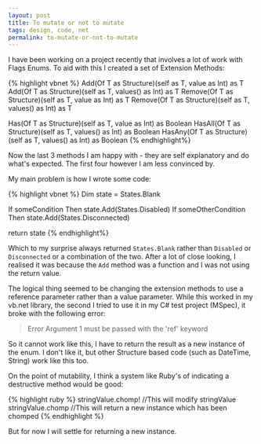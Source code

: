 ```yaml
---
layout: post
title: To mutate or not to mutate
tags: design, code, net
permalink: to-mutate-or-not-to-mutate
---
```


I have been working on a project recently that involves a lot of work with Flags Enums.  To aid with this I created a set of Extension Methods:

{% highlight vbnet %}
Add(Of T as Structure)(self as T, value as Int) as T
Add(Of T as Structure)(self as T, values() as Int) as T
Remove(Of T as Structure)(self as T, value as Int) as T
Remove(Of T as Structure)(self as T, values() as Int) as T

Has(Of T as Structure)(self as T, value as Int) as Boolean
HasAll(Of T as Structure)(self as T, values() as Int) as Boolean
HasAny(Of T as Structure)(self as T, values() as Int) as Boolean
{% endhighlight%}

Now the last 3 methods I am happy with - they are self explanatory and do what's expected.  The first four however I am less convinced by.

My main problem is how I wrote some code:

{% highlight vbnet %}
Dim state = States.Blank

If someCondition Then state.Add(States.Disabled)
If someOtherCondition Then state.Add(States.Disconnected)

return state
{% endhighlight%}

Which to my surprise always returned `States.Blank` rather than `Disabled` or `Disconnected` or a combination of the two.  After a lot of close looking, I realised it was because the `Add` method was a function and I was not using the return value.

The logical thing seemed to be changing the extension methods to use a reference parameter rather than a value parameter.  While this worked in my vb.net library, the second I tried to use it in my C# test project (MSpec), it broke with the following error:

>Error	Argument 1 must be passed with the 'ref' keyword

So it cannot work like this, I have to return the result as a new instance of the enum.  I don't like it, but other Structure based code (such as DateTime, String) work like this too.

On the point of mutability, I think a system like Ruby's of indicating a destructive method would be good:

{% highlight ruby %}
stringValue.chomp!		//This will modify stringValue
stringValue.chomp		//This will return a new instance which has been chomped
{% endhighlight %}

But for now I will settle for returning a new instance.
